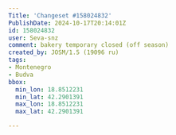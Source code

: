 ```yaml
---
Title: 'Changeset #158024832'
PublishDate: 2024-10-17T20:14:01Z
id: 158024832
user: Seva-snz
comment: bakery temporary closed (off season)
created_by: JOSM/1.5 (19096 ru)
tags:
- Montenegro
- Budva
bbox:
  min_lon: 18.8512231
  min_lat: 42.2901391
  max_lon: 18.8512231
  max_lat: 42.2901391

---
```

